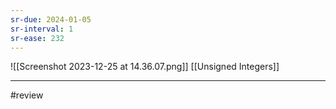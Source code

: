 ```yaml
---
sr-due: 2024-01-05
sr-interval: 1
sr-ease: 232
---
```

 
![[Screenshot 2023-12-25 at 14.36.07.png]]
[[Unsigned Integers]]


--- 
#review 